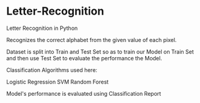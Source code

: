 # Letter-Recognition
Letter Recognition in Python

Recognizes the correct alphabet from the given value of each pixel.

Dataset is split into Train and Test Set so as to train our Model on Train Set and then use Test Set to evaluate the performance the Model.

Classification Algorithms used here:

Logistic Regression
SVM
Random Forest

Model's performance is evaluated using Classification Report
